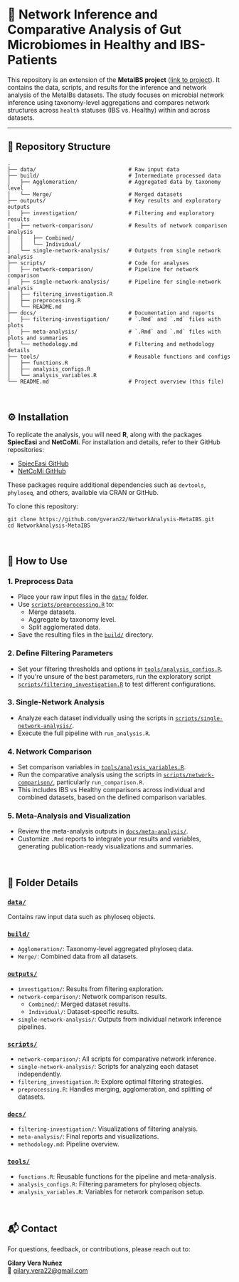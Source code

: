 # 🧬 Network Inference and Comparative Analysis of Gut Microbiomes in Healthy and IBS-Patients

This repository is an extension of the **MetaIBS project** ([link to project](https://github.com/bio-datascience/MetaIBS)). It contains the data, scripts, and results for the inference and network analysis of the MetaIBs datasets. The study focuses on microbial network inference using taxonomy-level aggregations and compares network structures across `health` statuses (IBS vs. Healthy) within and across datasets.

---

## 📁 Repository Structure

```plaintext
.
├── data/                             # Raw input data
├── build/                            # Intermediate processed data
│   ├── Agglomeration/                # Aggregated data by taxonomy level
│   └── Merge/                        # Merged datasets
├── outputs/                          # Key results and exploratory outputs
│   ├── investigation/                # Filtering and exploratory results
│   ├── network-comparison/           # Results of network comparison analysis
│   │   ├── Combined/
│   │   └── Individual/
│   └── single-network-analysis/      # Outputs from single network analysis
├── scripts/                          # Code for analyses
│   ├── network-comparison/           # Pipeline for network comparison
│   ├── single-network-analysis/      # Pipeline for single-network analysis
│   ├── filtering_investigation.R 
│   ├── preprocessing.R 
│   └── README.md
├── docs/                             # Documentation and reports
│   ├── filtering-investigation/      # `.Rmd` and `.md` files with plots 
│   ├── meta-analysis/                # `.Rmd` and `.md` files with plots and summaries
│   └── methodology.md                # Filtering and methodology details
├── tools/                            # Reusable functions and configs
│   ├── functions.R
│   ├── analysis_configs.R 
│   └── analysis_variables.R
└── README.md                         # Project overview (this file)

```

<br/>

## ⚙️ Installation
To replicate the analysis, you will need **R**, along with the packages **SpiecEasi** and **NetCoMi**. For installation and details, refer to their GitHub repositories:

- [SpiecEasi GitHub](https://github.com/zdk123/SpiecEasi)
- [NetCoMi GitHub](https://github.com/stefpeschel/NetCoMi)


These packages require additional dependencies such as `devtools`, `phyloseq`, and others, available via CRAN or GitHub.

To clone this repository:  

`git clone https://github.com/gveran22/NetworkAnalysis-MetaIBS.git`  
`cd NetworkAnalysis-MetaIBS`

<br/>

## 🚀 How to Use

### 1. **Preprocess Data**
- Place your raw input files in the [`data/`](data/) folder.
- Use [`scripts/preprocessing.R`](scripts/preprocessing.R) to:
  - Merge datasets.
  - Aggregate by taxonomy level.
  - Split agglomerated data.
- Save the resulting files in the [`build/`](build/) directory.
   
### 2. **Define Filtering Parameters**
- Set your filtering thresholds and options in [`tools/analysis_configs.R`](tools/analysis_configs.R).
- If you're unsure of the best parameters, run the exploratory script [`scripts/filtering_investigation.R`](scripts/filtering_investigation.R) to test different configurations.
   
### 3. **Single-Network Analysis**
- Analyze each dataset individually using the scripts in [`scripts/single-network-analysis/`](scripts/single-network-analysis/).
- Execute the full pipeline with `run_analysis.R`.
      
### 4. **Network Comparison**
- Set comparison variables in [`tools/analysis_variables.R`](tools/analysis_variables.R).
- Run the comparative analysis using the scripts in [`scripts/network-comparison/`](scripts/network-comparison/), particularly `run_comparison.R`.
- This includes IBS vs Healthy comparisons across individual and combined datasets, based on the defined comparison variables.
      
### 5. **Meta-Analysis and Visualization**
- Review the meta-analysis outputs in [`docs/meta-analysis/`](docs/meta-analysis/).
- Customize `.Rmd` reports to integrate your results and variables, generating publication-ready visualizations and summaries.


<br/>

## 📂 Folder Details

### [`data/`](data/)
Contains raw input data such as phyloseq objects.

### [`build/`](build/)
- `Agglomeration/`: Taxonomy-level aggregated phyloseq data.
- `Merge/`: Combined data from all datasets.


### [`outputs/`](outputs/)
- `investigation/`: Results from filtering exploration.
- `network-comparison/`: Network comparison results.
  - `Combined/`: Merged dataset results.
  - `Individual/`: Dataset-specific results.
- `single-network-analysis/`: Outputs from individual network inference pipelines.

### [`scripts/`](scripts/)
- `network-comparison/`: All scripts for comparative network inference.
- `single-network-analysis/`: Scripts for analyzing each dataset independently.
- `filtering_investigation.R`: Explore optimal filtering strategies.
- `preprocessing.R`: Handles merging, agglomeration, and splitting of datasets.

### [`docs/`](docs/)
- `filtering-investigation/`: Visualizations of filtering analysis.
- `meta-analysis/`: Final reports and visualizations.
- `methodology.md`: Pipeline overview.

### [`tools/`](tools/)
- `functions.R`: Reusable functions for the pipeline and meta-analysis.
- `analysis_configs.R`: Filtering parameters for phyloseq objects.
- `analysis_variables.R`: Variables for network comparison setup.

<br/>

## 📬 Contact

For questions, feedback, or contributions, please reach out to:

**Gilary Vera Nuñez**  
📧 [gilary.vera22@gmail.com](mailto:gilary.vera22@gmail.com)